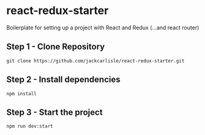 # react-redux-starter
Boilerplate for setting up a project with React and Redux (...and react router)

## Step 1 - Clone Repository

`git clone https://github.com/jackcarlisle/react-redux-starter.git`

## Step 2 - Install dependencies

`npm install`

## Step 3 - Start the project

`npm run dev:start`

